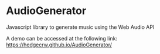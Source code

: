 # AudioGenerator
Javascript library to generate music using the Web Audio API

A demo can be accessed at the following link: https://hedgecrw.github.io/AudioGenerator/
